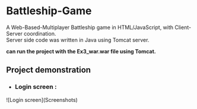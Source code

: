 # Battleship-Game
A Web-Based-Multiplayer Battleship game in HTML/JavaScript, with Client-Server coordination.</br>
Server side code was written in Java using Tomcat server.

**can run the project with the Ex3_war.war file using Tomcat.**

## Project demonstration
- ###  Login screen :
![Login screen](Screenshots\)
